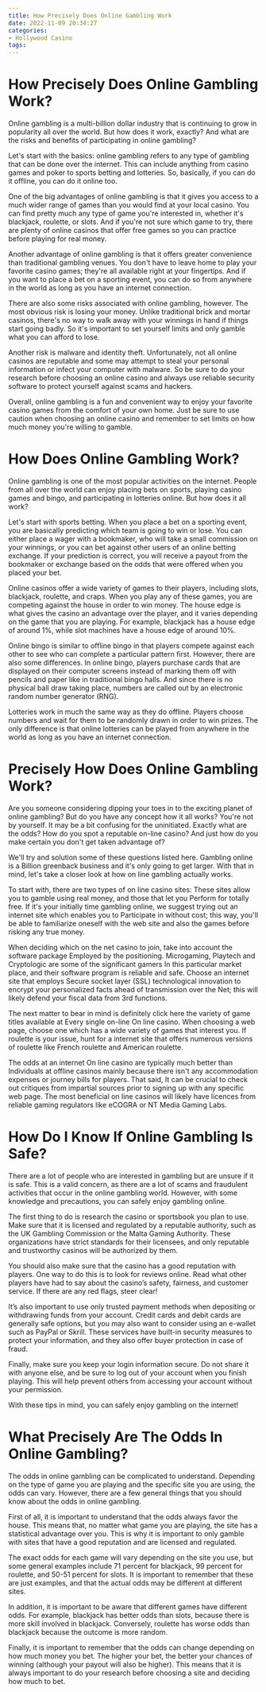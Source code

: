 ```yaml
---
title: How Precisely Does Online Gambling Work 
date: 2022-11-09 20:34:27
categories:
- Hollywood Casino
tags:
---
```



#  How Precisely Does Online Gambling Work? 

Online gambling is a multi-billion dollar industry that is continuing to grow in popularity all over the world. But how does it work, exactly? And what are the risks and benefits of participating in online gambling?

Let's start with the basics: online gambling refers to any type of gambling that can be done over the internet. This can include anything from casino games and poker to sports betting and lotteries. So, basically, if you can do it offline, you can do it online too.

One of the big advantages of online gambling is that it gives you access to a much wider range of games than you would find at your local casino. You can find pretty much any type of game you're interested in, whether it's blackjack, roulette, or slots. And if you're not sure which game to try, there are plenty of online casinos that offer free games so you can practice before playing for real money.

Another advantage of online gambling is that it offers greater convenience than traditional gambling venues. You don't have to leave home to play your favorite casino games; they're all available right at your fingertips. And if you want to place a bet on a sporting event, you can do so from anywhere in the world as long as you have an internet connection.

There are also some risks associated with online gambling, however. The most obvious risk is losing your money. Unlike traditional brick and mortar casinos, there's no way to walk away with your winnings in hand if things start going badly. So it's important to set yourself limits and only gamble what you can afford to lose.

Another risk is malware and identity theft. Unfortunately, not all online casinos are reputable and some may attempt to steal your personal information or infect your computer with malware. So be sure to do your research before choosing an online casino and always use reliable security software to protect yourself against scams and hackers.

Overall, online gambling is a fun and convenient way to enjoy your favorite casino games from the comfort of your own home. Just be sure to use caution when choosing an online casino and remember to set limits on how much money you're willing to gamble.

#  How Does Online Gambling Work? 

Online gambling is one of the most popular activities on the internet. People from all over the world can enjoy placing bets on sports, playing casino games and bingo, and participating in lotteries online. But how does it all work?

Let's start with sports betting. When you place a bet on a sporting event, you are basically predicting which team is going to win or lose. You can either place a wager with a bookmaker, who will take a small commission on your winnings, or you can bet against other users of an online betting exchange. If your prediction is correct, you will receive a payout from the bookmaker or exchange based on the odds that were offered when you placed your bet.

Online casinos offer a wide variety of games to their players, including slots, blackjack, roulette, and craps. When you play any of these games, you are competing against the house in order to win money. The house edge is what gives the casino an advantage over the player, and it varies depending on the game that you are playing. For example, blackjack has a house edge of around 1%, while slot machines have a house edge of around 10%.

Online bingo is similar to offline bingo in that players compete against each other to see who can complete a particular pattern first. However, there are also some differences. In online bingo, players purchase cards that are displayed on their computer screens instead of marking them off with pencils and paper like in traditional bingo halls. And since there is no physical ball draw taking place, numbers are called out by an electronic random number generator (RNG).

Lotteries work in much the same way as they do offline. Players choose numbers and wait for them to be randomly drawn in order to win prizes. The only difference is that online lotteries can be played from anywhere in the world as long as you have an internet connection.

#  Precisely How Does Online Gambling Work? 

Are you someone considering dipping your toes in to the exciting planet of online gambling? But do you have any concept how it all works?  You're not by yourself. It may be a bit confusing for the uninitiated. Exactly what are the odds? How do you spot a reputable on-line casino? And just how do you make certain you don't get taken advantage of?

We'll try and solution some of these questions listed here. Gambling online is a Billion greenback business and it's only going to get larger. With that in mind, let's take a closer look at how on line gambling actually works.

To start with, there are two types of on line casino sites: These sites allow you to gamble using real money, and those that let you Perform for totally free. If it's your initially time gambling online, we suggest trying out an internet site which enables you to Participate in without cost; this way, you'll be able to familiarize oneself with the web site and also the games before risking any true money.

When deciding which on the net casino to join, take into account the software package Employed by the positioning. Microgaming, Playtech and Cryptologic are some of the significant gamers In this particular market place, and their software program is reliable and safe. Choose an internet site that employs Secure socket layer (SSL) technological innovation to encrypt your personalized facts ahead of transmission over the Net; this will likely defend your fiscal data from 3rd functions.

The next matter to bear in mind is definitely click here the variety of game titles available at Every single on-line On line casino. When choosing a web page, choose one which has a wide variety of games that interest you. If roulette is your issue, hunt for a internet site that offers numerous versions of roulette like French roulette and American roulette.

The odds at an internet On line casino are typically much better than Individuals at offline casinos mainly because there isn't any accommodation expenses or journey bills for players. That said, It can be crucial to check out critiques from impartial sources prior to signing up with any specific web page. The most beneficial on line casinos will likely have licences from reliable gaming regulators like eCOGRA or NT Media Gaming Labs.

#  How Do I Know If Online Gambling Is Safe? 

There are a lot of people who are interested in gambling but are unsure if it is safe. This is a valid concern, as there are a lot of scams and fraudulent activities that occur in the online gambling world. However, with some knowledge and precautions, you can safely enjoy gambling online.

The first thing to do is research the casino or sportsbook you plan to use. Make sure that it is licensed and regulated by a reputable authority, such as the UK Gambling Commission or the Malta Gaming Authority. These organizations have strict standards for their licensees, and only reputable and trustworthy casinos will be authorized by them.

You should also make sure that the casino has a good reputation with players. One way to do this is to look for reviews online. Read what other players have had to say about the casino’s safety, fairness, and customer service. If there are any red flags, steer clear!

It’s also important to use only trusted payment methods when depositing or withdrawing funds from your account. Credit cards and debit cards are generally safe options, but you may also want to consider using an e-wallet such as PayPal or Skrill. These services have built-in security measures to protect your information, and they also offer buyer protection in case of fraud.

Finally, make sure you keep your login information secure. Do not share it with anyone else, and be sure to log out of your account when you finish playing. This will help prevent others from accessing your account without your permission.

With these tips in mind, you can safely enjoy gambling on the internet!

#  What Precisely Are The Odds In Online Gambling?

The odds in online gambling can be complicated to understand. Depending on the type of game you are playing and the specific site you are using, the odds can vary. However, there are a few general things that you should know about the odds in online gambling.

First of all, it is important to understand that the odds always favor the house. This means that, no matter what game you are playing, the site has a statistical advantage over you. This is why it is important to only gamble with sites that have a good reputation and are licensed and regulated.

The exact odds for each game will vary depending on the site you use, but some general examples include 71 percent for blackjack, 99 percent for roulette, and 50-51 percent for slots. It is important to remember that these are just examples, and that the actual odds may be different at different sites.

In addition, it is important to be aware that different games have different odds. For example, blackjack has better odds than slots, because there is more skill involved in blackjack. Conversely, roulette has worse odds than blackjack because the outcome is more random.

Finally, it is important to remember that the odds can change depending on how much money you bet. The higher your bet, the better your chances of winning (although your payout will also be higher). This means that it is always important to do your research before choosing a site and deciding how much to bet.